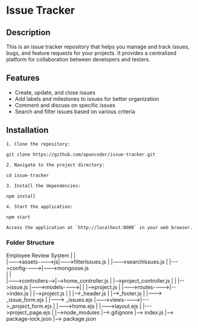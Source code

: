 # Issue Tracker


## Description

This is an issue tracker repository that helps you manage and track issues, bugs, and feature requests for your projects. It provides a centralized platform for collaboration between developers and testers.

## Features

- Create, update, and close issues
- Add labels and milestones to issues for better organization
- Comment and discuss on specific issues
- Search and filter issues based on various criteria

## Installation
```
1. Clone the repository:

git clone https://github.com/apuncoder/issue-tracker.git

2. Navigate to the project directory:

cd issue-tracker

3. Install the dependencies:

npm install

4. Start the application:

npm start

Access the application at `http://localhost:8000` in your web browser.

```
### Folder Structure

Employee Review System
    |
    |               
    |--->assets---->js|--->filterIssues.js
    |                 |--->searchIssues.js
    |
    |--->config---->|--->mongoose.js              
    |
    |                
    |--->controllers-->|-->home_controller.js
    |                  |-->project_controller.js
    |
    |               |-->issue.js
    |--->models---->|
    |               |-->project.js
    |
    |--->routes---->|-->index.js
    |               |-->project.js
    |
    |               |-->_header.js
    |               |-->_footer.js
    |              |---> _issue_form.ejs
    |              |---> _issues.ejs
    |--->views---->|--->_project_form.ejs
    |              |--->home.ejs
    |              |--->layout.ejs
    |              |--->project_page.ejs
    |
    |-->node_modules
    |-->.gitignore
    |--> index.js
    |--> package-lock.json
    |-->  package.json

